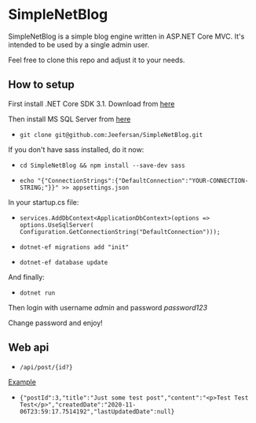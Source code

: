 # SimpleNetBlog
SimpleNetBlog is a simple blog engine written in ASP.NET Core MVC.
It's intended to be used by a single admin user.

Feel free to clone this repo and adjust it to your needs.



## How to setup
First install .NET Core SDK 3.1. Download from [here](https://dotnet.microsoft.com/download)

Then install MS SQL Server from [here](https://www.microsoft.com/en-us/sql-server/sql-server-downloads)

- ``git clone git@github.com:Jeefersan/SimpleNetBlog.git``

If you don't have sass installed, do it now:

- ```cd SimpleNetBlog && npm install --save-dev sass```

- ```echo "{"ConnectionStrings":{"DefaultConnection":"YOUR-CONNECTION-STRING;"}}" >> appsettings.json```

In your startup.cs file:

- `services.AddDbContext<ApplicationDbContext>(options =>
                 options.UseSqlServer(
                     Configuration.GetConnectionString("DefaultConnection")));`

- ```dotnet-ef migrations add "init"```

- ```dotnet-ef database update```

And finally:

- ```dotnet run```

Then login with username *admin*
and password *password123*

Change password and enjoy!

## Web api
- ```/api/post/{id?}```

[Example](http://simplenetblog.azurewebsites.net/api/post/1)

- ```{"postId":3,"title":"Just some test post","content":"<p>Test Test Test</p>","createdDate":"2020-11-06T23:59:17.7514192","lastUpdatedDate":null}```
